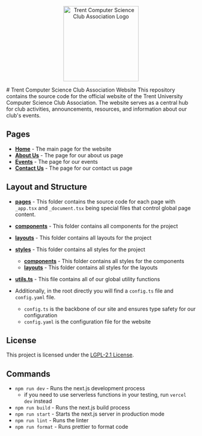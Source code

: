 <p align="center">
  <img src="public/logo.svg" alt="Trent Computer Science Club Association Logo" width="200">
</p>
# Trent Computer Science Club Association Website
This repository contains the source code for the official website of the Trent University Computer Science Club Association. The website serves as a central hub for club activities, announcements, resources, and information about our club's events.

## Pages
- **[Home](https://tcsca.ca)** - The main page for the website
- **[About Us](https://tcsca.ca/About)** - The page for our about us page
- **[Events](https://tcsca.ca/Events)** - The page for our events
- **[Contact Us](https://tcsca.ca/Contact)** - The page for our contact us page

## Layout and Structure
- **[pages](pages)** - This folder contains the source code for each page with `_app.tsx` and `_document.tsx` being special files that control global page content.
- **[components](components)** - This folder contains all components for the project
- **[layouts](layouts)** - This folder contains all layouts for the project
- **[styles](styles)** - This folder contains all styles for the project
  - **[components](styles/components)** - This folder contains all styles for the components
  - **[layouts](styles/layouts)** - This folder contains all styles for the layouts
- **[utils.ts](utils.ts)** - This file contains all of our global utility functions

- Additionally, in the root directly you will find a `config.ts` file and `config.yaml` file.
  - `config.ts` is the backbone of our site and ensures type safety for our configuration
  - `config.yaml` is the configuration file for the website


## License
This project is licensed under the [LGPL-2.1 License](LICENSE).

## Commands
- `npm run dev` - Runs the next.js development process
  - if you need to use serverless functions in your testing, run `vercel dev` instead
- `npm run build` - Runs the next.js build process
- `npm run start` - Starts the next.js server in production mode
- `npm run lint` - Runs the linter
- `npm run format` - Runs prettier to format code
